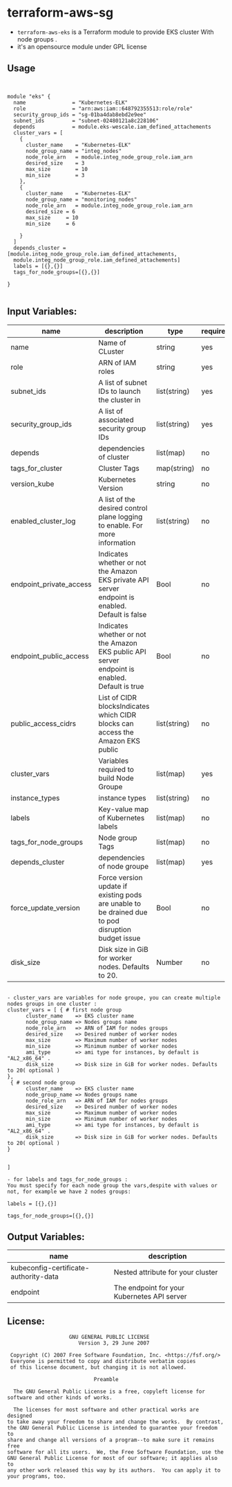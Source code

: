 # terraform-aws-sg

- ``` terraform-aws-eks ``` is a Terraform module to provide EKS cluster With node groups .
- it's an opensource module under GPL license

## Usage
```


module "eks" {
  name               = "Kubernetes-ELK"
  role               = "arn:aws:iam::648792355513:role/role"
  security_group_ids = "sg-01ba4dab8ebd2e9ee"
  subnet_ids         = "subnet-02480121a8c228106"
  depends            = module.eks-wescale.iam_defined_attachements
  cluster_vars = [
    {
      cluster_name    = "Kubernetes-ELK"
      node_group_name = "integ_nodes"
      node_role_arn   = module.integ_node_group_role.iam_arn
      desired_size    = 3
      max_size        = 10
      min_size        = 3
    },
    {
      cluster_name    = "Kubernetes-ELK"
      node_group_name = "monitoring_nodes"
      node_role_arn   = module.integ_node_group_role.iam_arn
      desired_size = 6
      max_size     = 10
      min_size     = 6

    }
  ]
  depends_cluster = [module.integ_node_group_role.iam_defined_attachements,
  module.integ_node_group_role.iam_defined_attachements]
  labels = [{},{}]
  tags_for_node_groups=[{},{}]

}


```

## Input Variables:

| name                      | description                                                                                       | type         | required |
|---------------------------|---------------------------------------------------------------------------------------------------|--------------|----------|
| name                      | Name of CLuster                                                                                   | string       | yes      |
| role                      | ARN of IAM roles                                                                                  | string       | yes      |
| subnet_ids                | A list of subnet IDs to launch the cluster in                                                     | list(string) | yes      |
| security_group_ids        | A list of associated security group IDs                                                           | list(string) | yes      |
| depends                   | dependencies of cluster                                                                           | list(map)    | no       |
| tags_for_cluster          | Cluster Tags                                                                                      | map(string)  | no       |
| version_kube              | Kubernetes Version                                                                                | string       | no       |
| enabled_cluster_log       | A list of the desired control plane logging to enable. For more information                       | list(string) | no       |
| endpoint_private_access   | Indicates whether or not the Amazon EKS private API server endpoint is enabled. Default is false  | Bool         | no       |
| endpoint_public_access    | Indicates whether or not the Amazon EKS public API server endpoint is enabled. Default is true    | Bool         | no       |
| public_access_cidrs       | List of CIDR blocksIndicates which CIDR blocks can access the Amazon EKS public                   | list(string) | no       |
| cluster_vars              | Variables required to build Node Groupe                                                           | list(map)    | yes      |
| instance_types            | instance types                                                                                    | list(string) | no       |
| labels                    | Key-value map of Kubernetes labels                                                                | list(map)    | no       |
| tags_for_node_groups      | Node group Tags                                                                                   | list(map)    | no       |
| depends_cluster           | dependencies of node groupe                                                                       | list(map)    | yes      |
| force_update_version      | Force version update if existing pods are unable to be drained due to pod disruption budget issue | Bool         | no       |
| disk_size                 | Disk size in GiB for worker nodes. Defaults to 20.                                                | Number       | no       |

```

- cluster_vars are variables for node groupe, you can create multiple nodes groups in one cluster : 
cluster_vars = [ { # first node group
      cluster_name    => EKS cluster name
      node_group_name => Nodes groups name
      node_role_arn   => ARN of IAM for nodes groups
      desired_size    => Desired number of worker nodes
      max_size        => Maximum number of worker nodes
      min_size        => Minimum number of worker nodes
      ami_type        => ami type for instances, by default is "AL2_x86_64" .
      disk_size       => Disk size in GiB for worker nodes. Defaults to 20( optional )
},
 { # second node group
      cluster_name    => EKS cluster name
      node_group_name => Nodes groups name
      node_role_arn   => ARN of IAM for nodes groups
      desired_size    => Desired number of worker nodes
      max_size        => Maximum number of worker nodes
      min_size        => Minimum number of worker nodes
      ami_type        => ami type for instances, by default is "AL2_x86_64" .
      disk_size       => Disk size in GiB for worker nodes. Defaults to 20( optional )
}


]

- for labels and tags_for_node_groups :  
You must specify for each node group the vars,despite with values or not, for example we have 2 nodes groups:
 
labels = [{},{}]

tags_for_node_groups=[{},{}]

```



## Output Variables:

| name                                        | description                                |
|---------------------------------------------|--------------------------------------------|
| kubeconfig-certificate-authority-data       | Nested attribute for your cluster          |
| endpoint                                    | The endpoint for your Kubernetes API server|


## License:
```
                    GNU GENERAL PUBLIC LICENSE
                       Version 3, 29 June 2007

 Copyright (C) 2007 Free Software Foundation, Inc. <https://fsf.org/>
 Everyone is permitted to copy and distribute verbatim copies
 of this license document, but changing it is not allowed.

                            Preamble

  The GNU General Public License is a free, copyleft license for
software and other kinds of works.

  The licenses for most software and other practical works are designed
to take away your freedom to share and change the works.  By contrast,
the GNU General Public License is intended to guarantee your freedom to
share and change all versions of a program--to make sure it remains free
software for all its users.  We, the Free Software Foundation, use the
GNU General Public License for most of our software; it applies also to
any other work released this way by its authors.  You can apply it to
your programs, too.
```
